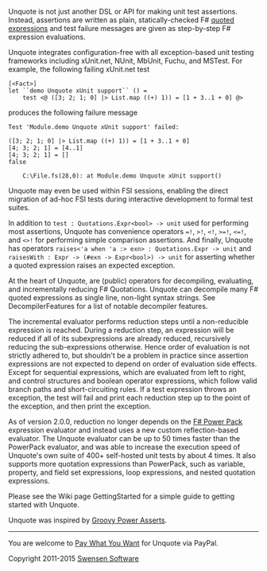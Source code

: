 Unquote is not just another DSL or API for making unit test assertions. Instead, assertions are written as plain, statically-checked F# [quoted expressions](http://msdn.microsoft.com/en-us/library/dd233212.aspx) and test failure messages are given as step-by-step F# expression evaluations.

Unquote integrates configuration-free with all exception-based unit testing frameworks including xUnit.net, NUnit, MbUnit, Fuchu, and MSTest. For example, the following failing xUnit.net test

```
[<Fact>]
let ``demo Unquote xUnit support`` () =
    test <@ ([3; 2; 1; 0] |> List.map ((+) 1)) = [1 + 3..1 + 0] @>
```

produces the following failure message

```
Test 'Module.demo Unquote xUnit support' failed: 

([3; 2; 1; 0] |> List.map ((+) 1)) = [1 + 3..1 + 0]
[4; 3; 2; 1] = [4..1]
[4; 3; 2; 1] = []
false

	C:\File.fs(28,0): at Module.demo Unquote xUnit support()
```

Unquote may even be used within FSI sessions, enabling the direct migration of ad-hoc FSI tests during interactive development to formal test suites.

In addition to `test : Quotations.Expr<bool> -> unit` used for performing most assertions, Unquote has convenience operators `=!`, `>!`, `<!`, `>=!`, `<=!`, and `<>!` for performing  simple comparison assertions. And finally, Unquote has operators `raises<'a when 'a :> exn> : Quotations.Expr -> unit` and `raisesWith : Expr -> (#exn -> Expr<bool>) -> unit` for asserting whether a quoted expression raises an expected exception.

At the heart of Unquote, are (public) operators for decompiling, evaluating, and incrementally reducing F# Quotations. Unquote can decompile many F# quoted expressions as single line, non-light syntax strings. See DecompilerFeatures for a list of notable decompiler features.

The incremental evaluator performs reduction steps until a non-reducible expression is reached. During a reduction step, an expression will be reduced if all of its subexpressions are already reduced, recursively reducing the sub-expressions otherwise. Hence order of evaluation is not strictly adhered to, but shouldn't be a problem in practice since assertion expressions are not expected to depend on order of evaluation side effects. Except for sequential expressions, which are evaluated from left to right, and control structures and boolean operator expressions, which follow valid branch paths and short-circuiting rules. If a test expression throws an exception, the test will fail and print each reduction step up to the point of the exception, and then print the exception.

As of version 2.0.0, reduction no longer depends on the [F# Power Pack](http://fsharppowerpack.codeplex.com/) expression evaluator and instead uses a new custom reflection-based evaluator. The Unquote evaluator can be up to 50 times faster than the PowerPack evaluator, and was able to increase the execution speed of Unquote's own suite of 400+ self-hosted unit tests by about 4 times. It also supports more quotation expressions than PowerPack, such as variable, property, and field set expressions, loop expressions, and nested quotation expressions.

Please see the Wiki page GettingStarted for a simple guide to getting started with Unquote.

Unquote was inspired by [Groovy Power Asserts](http://dontmindthelanguage.wordpress.com/2009/12/11/groovy-1-7-power-assert/).


---


You are welcome to [Pay What You Want](https://www.paypal.com/cgi-bin/webscr?cmd=_s-xclick&hosted_button_id=ZNFZMKQF77YRC) for Unquote via PayPal.

Copyright 2011-2015 [Swensen Software](http://www.swensensoftware.com)
